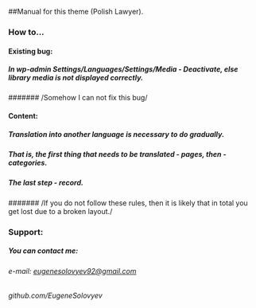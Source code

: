##Manual for this theme (Polish Lawyer).
### How to...
#### Existing bug:
##### In wp-admin Settings/Languages/Settings/Media - Deactivate, else library media is not displayed correctly.
####### /Somehow I can not fix this bug/
#### Content:
##### Translation into another language is necessary to do gradually.
##### That is, the first thing that needs to be translated - pages, then - categories.
##### The last step - record.
####### /If you do not follow these rules, then it is likely that in total you get lost due to a broken layout./
### Support:
##### You can contact me:
###### e-mail: eugenesolovyev92@gmail.com
###### github.com/EugeneSolovyev